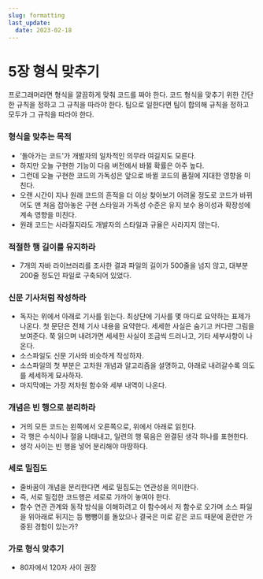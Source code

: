 ```yaml
---
slug: formatting
last_update:
  date: 2023-02-18
---
```


# 5장 형식 맞추기

프로그래머라면 형식을 깔끔하게 맞춰 코드를 짜야 한다. 코드 형식을 맞추기 위한 간단한 규칙을 정하고 그 규칙을 따라야 한다. 팀으로 일한다면 팀이 합의해 규칙을 정하고 모두가 그 규칙을 따라야 한다.

### 형식을 맞추는 목적

- ‘돌아가는 코드'가 개발자의 일차적인 의무라 여길지도 모른다.
- 하지만 오늘 구현한 기능이 다음 버전에서 바뀔 확률은 아주 높다.
- 그런데 오늘 구현한 코드의 가독성은 앞으로 바뀔 코드의 품질에 지대한 영향을 미친다.
- 오랜 시간이 지나 원래 코드의 흔적을 더 이상 찾아보기 어려울 정도로 코드가 바뀌어도 맨 처음 잡아놓은 구현 스타일과 가독성 수준은 유지 보수 용이성과 확장성에 계속 영향을 미친다.
- 원래 코드는 사라질지라도 개발자의 스타일과 규율은 사라지지 않는다.

### 적절한 행 길이를 유지하라

- 7개의 자바 라이브러리를 조사한 결과 파일의 길이가 500줄을 넘지 않고, 대부분 200줄 정도인 파일로 구축되어 있었다.

### 신문 기사처럼 작성하라

- 독자는 위에서 아래로 기사를 읽는다. 최상단에 기사를 몇 마디로 요약하는 표제가 나온다. 첫 문단은 전체 기사 내용을 요약한다. 세세한 사실은 숨기고 커다란 그림을 보여준다. 쭉 읽으며 내려가면 세세한 사실이 조금씩 드러나고, 기타 세부사항이 나온다.
- 소스파일도 신문 기사와 비슷하게 작성하자.
- 소스파일의 첫 부분은 고차원 개념과 알고리즘을 설명하고, 아래로 내려갈수록 의도를 세세하게 묘사하자.
- 마지막에는 가장 저차원 함수와 세부 내역이 나온다.

### 개념은 빈 행으로 분리하라

- 거의 모든 코드는 왼쪽에서 오른쪽으로, 위에서 아래로 읽힌다.
- 각 행은 수식이나 절을 나태내고, 일련의 행 묶음은 완결된 생각 하나를 표현한다.
- 생각 사이는 빈 행을 넣어 분리해야 마땅하다.

### 세로 밀집도

- 줄바꿈이 개념을 분리한다면 세로 밀집도는 연관성을 의미한다.
- 즉, 서로 밀접한 코드행은 세로로 가까이 놓여야 한다.
- 함수 연관 관계와 동작 방식을 이해하려고 이 함수에서 저 함수로 오가며 소스 파일을 위아래로 뒤지는 등 뺑뺑이를 돌았으나 결국은 미로 같은 코드 때문에 혼란만 가중된 경험이 있는가?

### 가로 형식 맞추기

- 80자에서 120자 사이 권장
